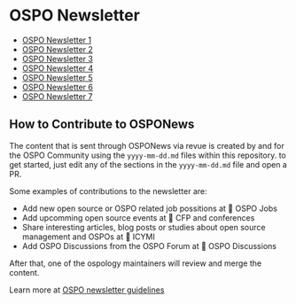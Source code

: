 # OSPO Newsletter

* [OSPO Newsletter 1](https://www.getrevue.co/profile/osponews/issues/ospo-news-from-the-todo-group-690003)
* [OSPO Newsletter 2](https://www.getrevue.co/profile/osponews/issues/ospo-news-from-the-todo-group-issue-2-702408)
* [OSPO Newsletter 3](https://www.getrevue.co/profile/osponews/issues/ospo-news-from-the-todo-group-issue-3-743456)
* [OSPO Newsletter 4](https://www.getrevue.co/profile/osponews/issues/ospo-news-from-the-todo-group-issue-4-784477)
* [OSPO Newsletter 5](https://www.getrevue.co/profile/osponews/issues/ospo-news-from-the-todo-group-issue-5-829053)
* [OSPO Newsletter 6](https://www.getrevue.co/profile/osponews/issues/ospo-news-from-the-todo-group-issue-6-908658)
* [OSPO Newsletter 7](https://www.getrevue.co/profile/osponews/issues/ospo-news-from-the-todo-group-issue-7-959516)

## How to Contribute to OSPONews

The content that is sent through OSPONews via revue is created by and for the OSPO Community using the `yyyy-mm-dd.md` files within this repository. to get started, just edit any of the sections in the `yyyy-mm-dd.md` file and open a PR. 

Some examples of contributions to the newsletter are:

* Add new open source or OSPO related job possitions at 🧳 OSPO Jobs
* Add upcomming open source events at 🚀 CFP and conferences
* Share interesting articles, blog posts or studies about open source management and OSPOs at 📌 ICYMI
* Add OSPO Discussions from the OSPO Forum at 🙋 OSPO Discussions

After that, one of the ospology maintainers will review and merge the content.

Learn more at [OSPO newsletter guidelines](https://github.com/todogroup/ospology/blob/main/newsletter/newsletter-guidelines.md)
